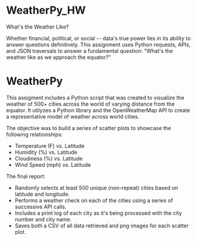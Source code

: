 # WeatherPy_HW

What's the Weather Like?

Whether financial, political, or social -- data's true power lies in its ability to answer questions definitively. This assignment uses Python requests, APIs, and JSON traversals to answer a fundamental question: "What's the weather like as we approach the equator?"

# WeatherPy

This assigment includes a Python script that was created to visualize the weather of 500+ cities across the world of varying distance from the equator. It utilyzes a Python library and the OpenWeatherMap API to create a representative model of weather across world cities.

The objective was to build a series of scatter plots to showcase the following relationships:

* Temperature (F) vs. Latitude
* Humidity (%) vs. Latitude
* Cloudiness (%) vs. Latitude
* Wind Speed (mph) vs. Latitude

The final report:

* Randomly selects at least 500 unique (non-repeat) cities based on latitude and longitude.
* Performs a weather check on each of the cities using a series of successive API calls.
* Includes a print log of each city as it's being processed with the city number and city name.
* Saves both a CSV of all data retrieved and png images for each scatter plot.
